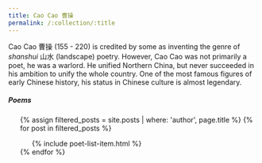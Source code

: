```yaml
---
title: Cao Cao 曹操
permalink: /:collection/:title
---
```


Cao Cao 曹操 (155 - 220) is credited by some as inventing the genre of *shanshui* 山水 (landscape) poetry. However, Cao Cao was not primarily a poet, he was a warlord. He unified Northern China, but never succeeded in his ambition to unify the whole country. One of the most famous figures of early Chinese history, his status in Chinese culture is almost legendary.

##### Poems

<ul>
  {% assign filtered_posts = site.posts | where: 'author', page.title %}
  {% for post in filtered_posts %}
       <ul class="post-list">
             {% include poet-list-item.html %}
       </ul>
  {% endfor %}
</ul>